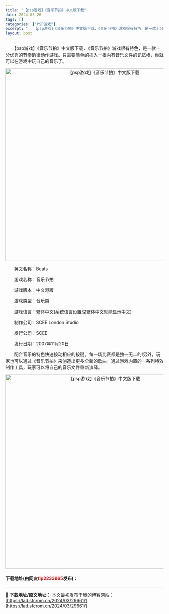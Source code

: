 ```yaml
---
title: "【psp游戏】《音乐节拍》中文版下载"
date: 2024-03-26
tags: []
categories: ["PSP游戏"]
excerpt: "　　【psp游戏】《音乐节拍》中文版下载，《音乐节拍》游戏很有特色，是一款十分优秀的节奏韵律动作游戏。只需要简单的插入一根内有音乐文件的记忆棒，你就可以在游戏中玩自己的音乐了。 　　英文名称：Beats 　　游戏名称：音乐节拍 　　游戏版本：中文港版 　　游戏类型：音乐类 　　游戏语言：繁体中文(系&hellip;"
layout: post
---
```


 <p>　　【psp游戏】《音乐节拍》中文版下载，《音乐节拍》游戏很有特色，是一款十分优秀的节奏韵律动作游戏。只需要简单的插入一根内有音乐文件的记忆棒，你就可以在游戏中玩自己的音乐了。</p> <p align="center"><img align="" border="0" src="https://lad.sfcrom.cn/wp-content/uploads/2024/03/20240325_660202bf6b233.png" width="610" alt="【psp游戏】《音乐节拍》中文版下载" /></p> <p>　　英文名称：Beats</p> <p>　　游戏名称：音乐节拍</p> <p>　　游戏版本：中文港版</p> <p>　　游戏类型：音乐类</p> <p>　　游戏语言：繁体中文(系统语言设置成繁体中文就能显示中文)</p> <p>　　制作公司：SCEE London Studio</p> <p>　　发行公司：SCEE</p> <p>　　发行日期：2007年11月20日</p> <p>　　配合音乐的特色快速按动相应的按键，每一场比赛都是独一无二的!另外，玩家也可以通过《音乐节拍》来创造出更多全新的歌曲。通过游戏内置的一系列特效制作工具，玩家可以将自己的音乐文件重新演绎。</p> <p align="center"><img align="" border="0" src="https://lad.sfcrom.cn/wp-content/uploads/2024/03/20240325_660202c078edb.png" width="615" alt="【psp游戏】《音乐节拍》中文版下载" /></p> <p><h4>下载地址(由网友<font color="red">flp2233965</font>发布)：</h4></p> 

---
📖 **下载地址/原文地址：** 本文最初发布于我的博客网站：[https://lad.sfcrom.cn/2024/03/29661/](https://lad.sfcrom.cn/2024/03/29661/)
